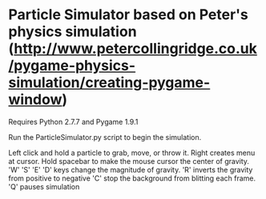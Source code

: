 Particle Simulator based on Peter's physics simulation
(http://www.petercollingridge.co.uk/pygame-physics-simulation/creating-pygame-window)
===============
Requires Python 2.7.7 and Pygame 1.9.1

Run the ParticleSimulator.py script to begin the simulation.

Left click and hold a particle to grab, move, or throw it.
Right creates menu at cursor.
Hold spacebar to make the mouse cursor the center of gravity.
'W' 'S' 'E' 'D' keys change the magnitude of gravity.
'R' inverts the gravity from positive to negative
'C' stop the background from blitting each frame.
'Q' pauses simulation

